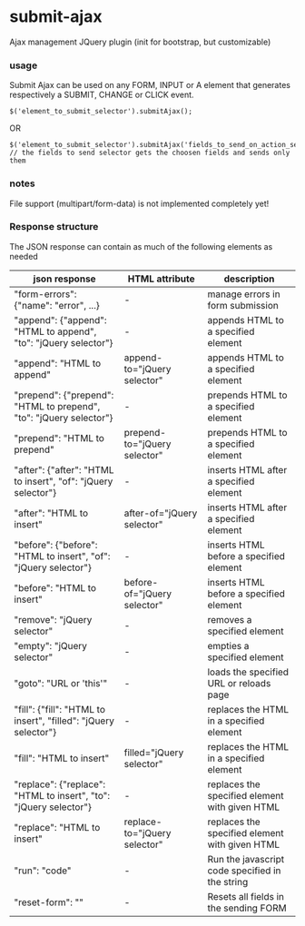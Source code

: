 submit-ajax
===========

Ajax management JQuery plugin (init for bootstrap, but customizable)

<h3>usage</h3>

Submit Ajax can be used on any FORM, INPUT or A element that generates respectively a SUBMIT, CHANGE or CLICK event.

<pre><code>$('element_to_submit_selector').submitAjax();</code></pre>

OR

<pre><code>$('element_to_submit_selector').submitAjax('fields_to_send_on_action_selector');
// the fields to send selector gets the choosen fields and sends only them</code></pre>


<h3>notes</h3>

File support (multipart/form-data) is not implemented completely yet!


<h3>Response structure</h3>

The JSON response can contain as much of the following elements as needed

|json response|HTML attribute|description|
|-------------|--------------------------|-----------|
|"form-errors": {"name": "error", ...}|-|manage errors in form submission|
|"append": {"append": "HTML to append", "to": "jQuery selector"}|-|appends HTML to a specified element|
|"append": "HTML to append"|append-to="jQuery selector"|appends HTML to a specified element|
|"prepend": {"prepend": "HTML to prepend", "to": "jQuery selector"}|-|prepends HTML to a specified element|
|"prepend": "HTML to prepend"|prepend-to="jQuery selector"|prepends HTML to a specified element|
|"after": {"after": "HTML to insert", "of": "jQuery selector"}|-|inserts HTML after a specified element|
|"after": "HTML to insert"|after-of="jQuery selector"|inserts HTML after a specified element|
|"before": {"before": "HTML to insert", "of": "jQuery selector"}|-|inserts HTML before a specified element|
|"before": "HTML to insert"|before-of="jQuery selector"|inserts HTML before a specified element|
|"remove": "jQuery selector"|-|removes a specified element|
|"empty": "jQuery selector"|-|empties a specified element|
|"goto": "URL or 'this'"|-|loads the specified URL or reloads page|
|"fill": {"fill": "HTML to insert", "filled": "jQuery selector"}|-|replaces the HTML in a specified element|
|"fill": "HTML to insert"|filled="jQuery selector"|replaces the HTML in a specified element|
|"replace": {"replace": "HTML to insert", "to": "jQuery selector"}|-|replaces the specified element with given HTML|
|"replace": "HTML to insert"|replace-to="jQuery selector"|replaces the specified element with given HTML|
|"run": "code"|-|Run the javascript code specified in the string|
|"reset-form": ""|-|Resets all fields in the sending FORM|
